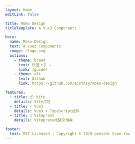 ```yaml
---
layout: home
editLink: false

title: Moko Design
titleTemplate: A Vue3 Components !

hero:
  name: Moko Design
  text: A Vue3 Components
  image: /logo.svg
  actions:
    - theme: brand
      text: 快速上手 →
      link: /guide/
    - theme: alt
      text: Github
      link: https://github.com/ecstAsy/moko-design

features:
  - title: 📦 Vite
    details: Vite打包
  - title: ⚡️ Vue3
    details: Vue3 + TypeScript组件
  - title: 📃 Vitepress
    details: Vitepress搭建文档库

footer:
  text: MIT Licensed | Copyright © 2019-present Evan You
---
```

